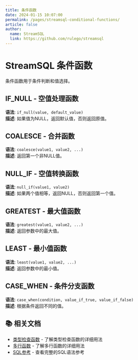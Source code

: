 ```yaml
---
title: 条件函数
date: 2024-01-15 10:07:00
permalink: /pages/streamsql-conditional-functions/
article: false
author: 
  name: StreamSQL
  link: https://github.com/rulego/streamsql
---
```


# StreamSQL 条件函数

条件函数用于条件判断和值选择。

## IF_NULL - 空值处理函数
**语法**: `if_null(value, default_value)`  
**描述**: 如果值为NULL，返回默认值，否则返回原值。  
 
## COALESCE - 合并函数
**语法**: `coalesce(value1, value2, ...)`  
**描述**: 返回第一个非NULL值。  
 
## NULL_IF - 空值转换函数
**语法**: `null_if(value1, value2)`  
**描述**: 如果两个值相等，返回NULL，否则返回第一个值。  
 
## GREATEST - 最大值函数
**语法**: `greatest(value1, value2, ...)`  
**描述**: 返回参数中的最大值。  
 
## LEAST - 最小值函数
**语法**: `least(value1, value2, ...)`  
**描述**: 返回参数中的最小值。  
 
## CASE_WHEN - 条件分支函数
**语法**: `case_when(condition, value_if_true, value_if_false)`  
**描述**: 根据条件返回不同的值。  
 
## 📚 相关文档

- [类型检查函数](/pages/streamsql-type-check-functions/) - 了解类型检查函数的详细用法
- [多行函数](/pages/streamsql-multirow-functions/) - 了解多行函数的详细用法
- [SQL参考](/pages/streamsql-sql/) - 查看完整的SQL语法参考